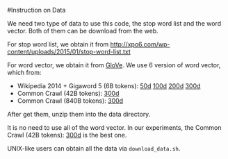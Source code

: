 #Instruction on Data

We need two type of data to use this code, the stop word list and the word vector. Both of them can be download from the web. 

For stop word list, we obtain it from http://xpo6.com/wp-content/uploads/2015/01/stop-word-list.txt

For word vector, we obtain it from [GloVe](http://www-nlp.stanford.edu/projects/glove/). 
We use 6 version of word vector, which from:

* Wikipedia 2014 + Gigaword 5 (6B tokens): 
[50d](http://www-nlp.stanford.edu/data/glove.6B.50d.txt.gz) 
[100d](http://www-nlp.stanford.edu/data/glove.6B.100d.txt.gz)
[200d](http://www-nlp.stanford.edu/data/glove.6B.200d.txt.gz)
[300d](http://www-nlp.stanford.edu/data/glove.6B.300d.txt.gz)
* Common Crawl (42B tokens): [300d](http://www-nlp.stanford.edu/data/glove.42B.300d.txt.gz)
* Common Crawl (840B tokens): [300d](http://www-nlp.stanford.edu/data/glove.840B.300d.txt.gz) 

After get them, unzip them into the data directory.

It is no need to use all of the word vector. In our experiments, the Common Crawl (42B tokens): [300d](http://www-nlp.stanford.edu/data/glove.42B.300d.txt.gz) is the best one.

UNIX-like users can obtain all the data via `download_data.sh`.